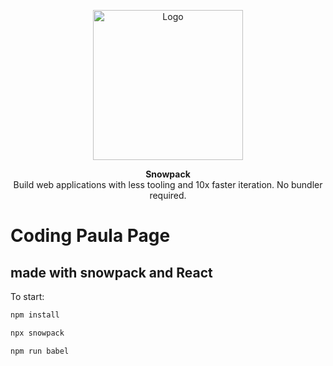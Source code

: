 <p align="center">
  <img alt="Logo" src="https://www.snowpack.dev/img/logo.png" height="240">
</p>

<p align="center">
   <strong>Snowpack</strong><br/> Build web applications with less tooling and 10x faster iteration. No bundler required.
</p>

# Coding Paula Page
## made with snowpack and React

To start:

```bash
npm install
```

```bash
npx snowpack
```

```bash
npm run babel
```
